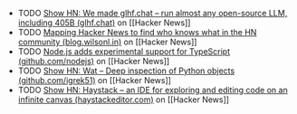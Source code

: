 - TODO [Show HN: We made glhf.chat – run almost any open-source LLM, including 405B (glhf.chat)](https://news.ycombinator.com/item?id=41052934) on [[Hacker News]]
- TODO [Mapping Hacker News to find who knows what in the HN community (blog.wilsonl.in)](https://news.ycombinator.com/item?id=41069527) on [[Hacker News]]
- TODO [Node.js adds experimental support for TypeScript (github.com/nodejs)](https://news.ycombinator.com/item?id=41064351) on [[Hacker News]]
- TODO [Show HN: Wat – Deep inspection of Python objects (github.com/igrek51)](https://news.ycombinator.com/item?id=41070428) on [[Hacker News]]
- TODO [Show HN: Haystack – an IDE for exploring and editing code on an infinite canvas (haystackeditor.com)](https://news.ycombinator.com/item?id=41068719) on [[Hacker News]]